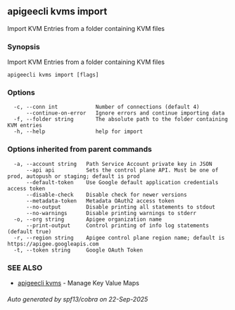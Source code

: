 ## apigeecli kvms import

Import KVM Entries from a folder containing KVM files

### Synopsis

Import KVM Entries from a folder containing KVM files

```
apigeecli kvms import [flags]
```

### Options

```
  -c, --conn int            Number of connections (default 4)
      --continue-on-error   Ignore errors and continue importing data
  -f, --folder string       The absolute path to the folder containing KVM entries
  -h, --help                help for import
```

### Options inherited from parent commands

```
  -a, --account string   Path Service Account private key in JSON
      --api api          Sets the control plane API. Must be one of prod, autopush or staging; default is prod
      --default-token    Use Google default application credentials access token
      --disable-check    Disable check for newer versions
      --metadata-token   Metadata OAuth2 access token
      --no-output        Disable printing all statements to stdout
      --no-warnings      Disable printing warnings to stderr
  -o, --org string       Apigee organization name
      --print-output     Control printing of info log statements (default true)
  -r, --region string    Apigee control plane region name; default is https://apigee.googleapis.com
  -t, --token string     Google OAuth Token
```

### SEE ALSO

* [apigeecli kvms](apigeecli_kvms.md)	 - Manage Key Value Maps

###### Auto generated by spf13/cobra on 22-Sep-2025
